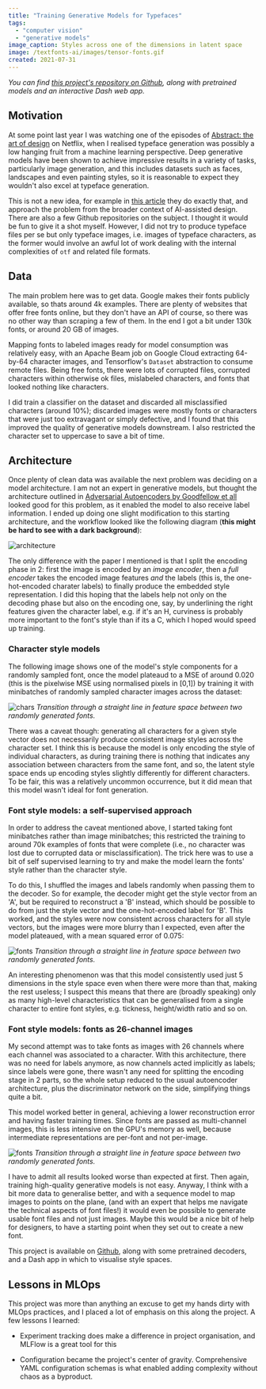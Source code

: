 ```yaml
---
title: "Training Generative Models for Typefaces"
tags: 
  - "computer vision"
  - "generative models"
image_caption: Styles across one of the dimensions in latent space
image: /textfonts-ai/images/tensor-fonts.gif
created: 2021-07-31
---
```


*You can find [this project's repository on Github](https://github.com/nestorSag/textfont-ai), along with pretrained models and an interactive Dash web app.*

## Motivation

At some point last year I was watching one of the episodes of [Abstract: the art of design](https://en.wikipedia.org/wiki/Abstract%3A_The_Art_of_Design) on Netflix, when I realised typeface generation was possibly a low hanging fruit from a machine learning perspective. Deep generative models have been shown to achieve impressive results in a variety of tasks, particularly image generation, and this includes datasets such as faces, landscapes and even painting styles, so it is reasonable to expect they wouldn't also excel at typeface generation. 


This is not a new idea, for example in [this article](https://distill.pub/2017/aia/) they do exactly that, and approach the problem from the broader context of AI-assisted design. There are also a few Github repositories on the subject. I thought it would be fun to give it a shot myself. However, I did not try to produce typeface files per se but only typeface images, i.e. images of typeface characters, as the former would involve an awful lot of work dealing with the internal complexities of `otf` and related file formats.

## Data

The main problem here was to get data. Google makes their fonts publicly available, so thats around 4k examples. There are plenty of websites that offer free fonts online, but they don't have an API of course, so there was no other way than scraping a few of them. In the end I got a bit under 130k fonts, or around 20 GB of images.


Mapping fonts to labeled images ready for model consumption was relatively easy, with an Apache Beam job on Google Cloud extracting 64-by-64 character images, and Tensorflow's `Dataset` abstraction to consume remote files. Being free fonts, there were lots of corrupted files, corrupted characters within otherwise ok files, mislabeled characters, and fonts that looked nothing like characters.


I did train a classifier on the dataset and discarded all misclassified characters (around 10%); discarded images were mostly fonts or characters that were just too extravagant or simply defective, and I found that this improved the quality of generative models downstream. I also restricted the character set to uppercase to save a bit of time.

## Architecture

Once plenty of clean data was available the next problem was deciding on a model architecture. I am not an expert in generative models, but thought the architecture outlined in [Adversarial Autoencoders by Goodfellow et all](https://arxiv.org/abs/1511.05644) looked good for this problem, as it enabled the model to also receive label information. I ended up doing one slight modification to this starting architecture, and the workflow looked like the following diagram (**this might be hard to see with a dark background**):

![architecture](/textfonts-ai/images/architecture.png)

The only difference with the paper I mentioned is that I split the encoding phase in 2: first the image is encoded by an *image encoder*, then a *full encoder* takes the encoded image features *and* the labels (this is, the one-hot-encoded charater labels) to finally produce the embedded style representation. I did this hoping that the labels help not only on the decoding phase but also on the encoding one, say, by underlining the right features given the character label, e.g. if it's an H, curviness is probably more important to the font's style than if its a C, which I hoped would speed up training.



### Character style models

The following image shows one of the model's style components for a randomly sampled font, once the model plateaud to a MSE of around 0.020 (this is the pixelwise MSE using normalised pixels in [0,1]) by training it with minibatches of randomly sampled character images across the dataset:

![chars](/textfonts-ai/images/chars.gif)
*Transition through a straight line in feature space between two randomly generated fonts.*

There was a caveat though: generating all characters for a given style vector does not necessarily produce consistent image styles across the character set. I think this is because the model is only encoding the style of individual characters, as during training there is nothing that indicates any association between characters from the same font, and so, the latent style space ends up encoding styles slightly differently for different characters. To be fair, this was a relatively uncommon occurrence, but it did mean that this model wasn't ideal for font generation. 


### Font style models: a self-supervised approach

In order to address the caveat mentioned above, I started taking font minibatches rather than image minibatches; this restricted the training to around 70k examples of fonts that were complete (i.e., no character was lost due to corrupted data or misclassification). The trick here was to use a bit of self supervised learning to try and make the model learn the fonts' style rather than the character style. 


To do this, I shuffled the images and labels randomly when passing them to the decoder. So for example, the decoder might get the style vector from an 'A', but be required to reconstruct a 'B' instead, which should be possible to do from just the style vector and the one-hot-encoded label for 'B'. This worked, and the styles were now consistent across characters for all style vectors, but the images were more blurry than I expected, even after the model plateaued, with a mean squared error of 0.075:

![fonts](/textfonts-ai/images/fonts.gif)
*Transition through a straight line in feature space between two randomly generated fonts.*

An interesting phenomenon was that this model consistently used just 5 dimensions in the style space even when there were more than that, making the rest useless; I suspect this means that there are (broadly speaking) only as many high-level characteristics that can be generalised from a single character to entire font styles, e.g. tickness, height/width ratio and so on.

### Font style models: fonts as 26-channel images

My second attempt was to take fonts as images with 26 channels where each channel was associated to a character. With this architecture, there was no need for labels anymore, as now channels acted implicitly as labels; since labels were gone, there wasn't any need for splitting the encoding stage in 2 parts, so the whole setup reduced to the usual autoencoder architecture, plus the discriminator network on the side, simplifying things quite a bit. 


This model worked better in general, achieving a lower reconstruction error and having faster training times. Since fonts are passed as multi-channel images, this is less intensive on the GPU's memory as well, because intermediate representations are per-font and not per-image.


![fonts](/textfonts-ai/images/tensor-fonts.gif)
*Transition through a straight line in feature space between two randomly generated fonts.*

I have to admit all results looked worse than expected at first. Then again, training high-quality generative models is not easy. Anyway, I think with a bit more data to generalise better, and with a sequence model to map images to points on the plane, (and with an expert that helps me navigate the technical aspects of font files!) it would even be possible to generate usable font files and not just images. Maybe this would be a nice bit of help for designers, to have a starting point when they set out to create a new font.

This project is available on [Github](https://github.com/nestorSag/textfont-ai), along with some pretrained decoders, and a Dash app in which to visualise style spaces.


## Lessons in MLOps

This project was more than anything an excuse to get my hands dirty with MLOps practices, and I placed a lot of emphasis on this along the project. A few lessons I learned:

* Experiment tracking does make a difference in project organisation, and MLFlow is a great tool for this

* Configuration became the project's center of gravity. Comprehensive YAML configuration schemas is what enabled adding complexity without chaos as a byproduct.


